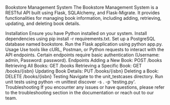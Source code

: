 

Bookstore Management System
The Bookstore Management System is a RESTful API built using Flask, SQLAlchemy, and Flask-Migrate. It provides functionalities for managing book information, including adding, retrieving, updating, and deleting book details.

Installation
Ensure you have Python installed on your system.
Install dependencies using pip install -r requirements.txt.
Set up a PostgreSQL database named bookstore.
Run the Flask application using python app.py.
Usage
Use tools like cURL, Postman, or Python requests to interact with the API endpoints.
Certain endpoints require basic authentication (Username: admin, Password: password).
Endpoints
Adding a New Book: POST /books
Retrieving All Books: GET /books
Retrieving a Specific Book: GET /books/{isbn}
Updating Book Details: PUT /books/{isbn}
Deleting a Book: DELETE /books/{isbn}
Testing
Navigate to the unit_testcases directory.
Run unit tests using python -m unittest discover -s . -p 'testing.py'.
Troubleshooting
If you encounter any issues or have questions, please refer to the troubleshooting section in the documentation or reach out to our team.
